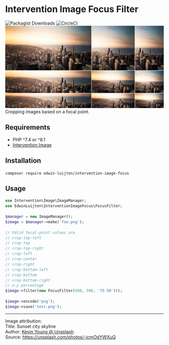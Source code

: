 # Intervention Image Focus Filter

![Packagist Downloads](https://img.shields.io/packagist/dt/edwin-luijten/intervention-image-focus?style=flat-square)
![CircleCI](https://img.shields.io/circleci/build/github/Edwin-Luijten/intervention-image-focus/main?style=flat-square)
![Example](example.png)
Cropping images based on a focal point.


## Requirements
- PHP ^7.4 or ^8.1
- [Intervention Image](http://image.intervention.io/)

## Installation
```composer require edwin-luijten/intervention-image-focus```

## Usage
```php
use Intervention\Image\ImageManager;
use EdwinLuijten\InterventionImageFocus\FocusFilter;

$manager = new ImageManager();
$image = $manager->make('foo.png');

// Valid focal-point values are
// crop-top-left
// crop-top
// crop-top-right
// crop-left
// crop-center
// crop-right
// crop-bottom-left
// crop-bottom
// crop-bottom-right
// x-y percentage 
$image->filter(new FocusFilter(500, 500, '75-50')));

$image->encode('png');
$image->save('test.png');
```

---
Image attribution:  
Title: Sunset city skyline  
Author: [Kevin Young @ Unsplash](https://unsplash.com/photos/-icmOdYWXuQ)  
Source: https://unsplash.com/photos/-icmOdYWXuQ
